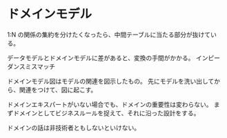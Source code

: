 # ドメインモデル

1:N の関係の集約を分けたくなったら、中間テーブルに当たる部分が抜けている。

データモデルとドメインモデルに差があると、変換の手間がかかる。
インピーダンスミスマッチ

ドメインモデル図はモデルの関連を図示したもの。
先にモデルを洗い出してから、関連をつけて、図に起こす。

ドメインエキスパートがいない場合でも、ドメインの重要性は変わらない。
まずドメインとしてビジネスルールを捉えて、それに沿った設計をする。

ドメインの話は非技術者ともしないといけない。
